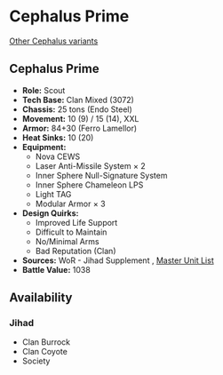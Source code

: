# Cephalus Prime 

[Other Cephalus variants](../cephalus.md) 

## Cephalus Prime 

- **Role:** Scout 
- **Tech Base:** Clan Mixed (3072) 
- **Chassis:** 25 tons (Endo Steel) 
- **Movement:** 10 (9) / 15 (14), XXL 
- **Armor:** 84+30 (Ferro Lamellor) 
- **Heat Sinks:** 10 (20) 
- **Equipment:** 
  - Nova CEWS 
  - Laser Anti-Missile System × 2 
  - Inner Sphere Null-Signature System 
  - Inner Sphere Chameleon LPS 
  - Light TAG 
  - Modular Armor × 3 
- **Design Quirks:** 
  - Improved Life Support 
  - Difficult to Maintain 
  - No/Minimal Arms 
  - Bad Reputation (Clan) 
- **Sources:** WoR - Jihad Supplement , [Master Unit List](http://masterunitlist.info/Unit/Details/3930) 
- **Battle Value:** 1038 

## Availability 

### Jihad 

- Clan Burrock 
- Clan Coyote 
- Society 

